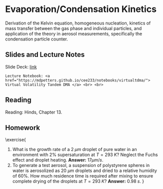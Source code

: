# Evaporation/Condensation Kinetics

Derivation of the Kelvin equation, homogeneous nucleation, kinetics of mass transfer between the gas phase and individual particles, and application of the theory in aerosol measurements, specifically the condensation particle counter.

## Slides and Lecture Notes

Slide Deck: [link](https://docs.google.com/presentation/d/1vumWRy-iN-dU4rLb-8pbWGwZScriXfb7shMwyWYxHxw/edit?usp=sharing)

~~~
Lecture Notebook: <a href="https://mdpetters.github.io/cee233/notebooks/virtualtdma/"> Virtual Volatility Tandem DMA </a> <br> <br>
~~~

## Reading 
Reading: Hinds, Chapter 13.

## Homework
\exercise{
1. What is the growth rate of a $2\; \mu m$ droplet of pure water in an environment with 2% supersaturation at $T = 293\; K$? Neglect the Fuchs effect and droplet heating. **Answer:** $17 \mu m/s$.
2. To generate a test aerosol, a suspension of polystyrene spheres in water is aerosolized as 20 $\mu m$ droplets and dried to a relative humidity of 60%. How much residence time is required after mixing to ensure complete drying of the droplets at $T = 293\; K$? **Answer:** $0.98\; s$.
}
